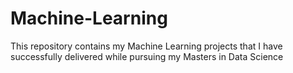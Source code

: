 # Machine-Learning
This repository contains my Machine Learning projects that I have successfully delivered while pursuing my Masters in Data Science
